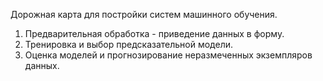 Дорожная карта для постройки систем машинного обучения.
1. Предварительная обработка - приведение данных в форму.
2. Тренировка и выбор предсказательной модели.
3. Оценка моделей и прогнозирование неразмеченных
экземпляров данных.

